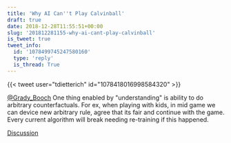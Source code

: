 ```yaml
---
title: 'Why AI Can''t Play Calvinball'
draft: true
date: 2018-12-28T11:55:51+00:00
slug: '201812281155-why-ai-cant-play-calvinball'
is_tweet: true
tweet_info:
  id: '1078499745247580160'
  type: 'reply'
  is_thread: True
---
```




{{< tweet user="tdietterich" id="1078418016998584320" >}}

[@Grady_Booch](https://x.com/Grady_Booch) One thing enabled by "understanding" is ability to do arbitrary counterfactuals. For ex, when playing with kids, in mid game we can device new arbitrary rule, agree that its fair and continue with the game. Every current algorithm will break needing re-training if this happened.

[Discussion](https://x.com/sytelus/status/1078499745247580160)
